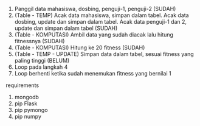 1. Panggil data mahasiswa, dosbing, penguji-1, penguji-2 (SUDAH)
2. (Table - TEMP) Acak data mahasiswa, simpan dalam tabel. Acak data dosbing, update dan simpan dalam tabel. Acak data penguji-1 dan 2, update dan simpan dalam tabel (SUDAH)
3. (Table - KOMPUTASI) Ambil data yang sudah diacak lalu hitung fitnessnya (SUDAH)
4. (Table - KOMPUTASI) Hitung ke 20 fitness (SUDAH)
5. (Table - TEMP - UPDATE) Simpan data dalam tabel, sesuai fitness yang paling tinggi (BELUM)
6. Loop  pada langkah 4
7. Loop berhenti ketika sudah menemukan fitness yang bernilai 1

requirements
1. mongodb
2. pip Flask
3. pip pymongo
4. pip numpy
